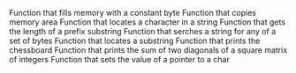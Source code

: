 Function that fills memory with a constant byte
Function that copies memory area
Function that locates a character in a string
Function that gets the length of a prefix substring
Function that serches a string for any of a set of bytes
Function that locates a substring
Function that prints the chessboard
Function that prints the sum of two diagonals of a square matrix of integers
Function that sets the value of a pointer to a char
